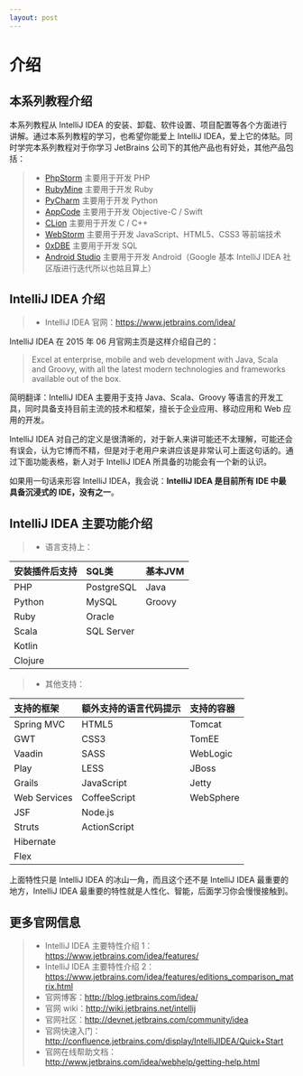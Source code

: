 ```yaml
---
layout: post
---
```

# 介绍

## 本系列教程介绍

本系列教程从 IntelliJ IDEA 的安装、卸载、软件设置、项目配置等各个方面进行讲解。通过本系列教程的学习，也希望你能爱上 IntelliJ IDEA，爱上它的体贴。同时学完本系列教程对于你学习 JetBrains 公司下的其他产品也有好处，其他产品包括：

> * [PhpStorm](http://www.jetbrains.com/phpstorm/ "PhpStorm 主要用于开发 PHP") 主要用于开发 PHP
> * [RubyMine](http://www.jetbrains.com/ruby/ "RubyMine 主要用于开发 Ruby") 主要用于开发 Ruby
> * [PyCharm](http://www.jetbrains.com/pycharm/ "PyCharm 主要用于开发 Python") 主要用于开发 Python
> * [AppCode](http://www.jetbrains.com/objc/ "AppCode 主要用于开发 Objective-C") 主要用于开发 Objective-C / Swift
> * [CLion](http://www.jetbrains.com/clion/ "CLion 主要用于开发 C/C++") 主要用于开发 C / C++
> * [WebStorm](http://www.jetbrains.com/webstorm/ "WebStorm 主要用于开发 JavaScript 等前端技术") 主要用于开发 JavaScript、HTML5、CSS3 等前端技术
> * [0xDBE](http://www.jetbrains.com/dbe/ "0xDBE 主要用于开发 SQL") 主要用于开发 SQL
> * [Android Studio](http://developer.android.com/tools/studio/ "Android Studio 主要用于开发 Android") 主要用于开发 Android（Google 基本 IntelliJ IDEA 社区版进行迭代所以也姑且算上）

## IntelliJ IDEA 介绍

> * IntelliJ IDEA 官网：<https://www.jetbrains.com/idea/>

IntelliJ IDEA 在 2015 年 06 月官网主页是这样介绍自己的：

> Excel at enterprise, mobile and web development with Java, Scala and Groovy, with all the latest modern technologies and frameworks available out of the box.

简明翻译：IntelliJ IDEA 主要用于支持 Java、Scala、Groovy 等语言的开发工具，同时具备支持目前主流的技术和框架，擅长于企业应用、移动应用和 Web 应用的开发。

IntelliJ IDEA 对自己的定义是很清晰的，对于新人来讲可能还不太理解，可能还会有误会，认为它博而不精，但是对于老用户来讲应该是非常认可上面这句话的。通过下面功能表格，新人对于 IntelliJ IDEA 所具备的功能会有一个新的认识。

如果用一句话来形容 IntelliJ IDEA，我会说：**IntelliJ IDEA 是目前所有 IDE 中最具备沉浸式的 IDE，没有之一**。 

## IntelliJ IDEA 主要功能介绍

> * 语言支持上：

|安装插件后支持    |SQL类       |基本JVM        |
|:-----------------|:----------|:--------------|
|PHP               |PostgreSQL |Java           |
|Python            |MySQL      |Groovy         |
|Ruby              |Oracle     |               |
|Scala             |SQL Server |               |
|Kotlin            |           |               |
|Clojure           |           |               |

> * 其他支持：

| 支持的框架     | 额外支持的语言代码提示 | 支持的容器 |
|:--------------|:--------------------|:----------|
|Spring MVC     |HTML5         |Tomcat     |
|GWT            |CSS3          |TomEE      |
|Vaadin         |SASS          |WebLogic   |
|Play           |LESS          |JBoss      |
|Grails         |JavaScript    |Jetty      |
|Web Services   |CoffeeScript  |WebSphere  |
|JSF            |Node.js       |           |
|Struts         |ActionScript  |           |
|Hibernate      |              |           |
|Flex           |              |           |

上面特性只是 IntelliJ IDEA 的冰山一角，而且这个还不是 IntelliJ IDEA 最重要的地方，IntelliJ IDEA 最重要的特性就是人性化、智能，后面学习你会慢慢接触到。

## 更多官网信息

> * IntelliJ IDEA 主要特性介绍 1：<https://www.jetbrains.com/idea/features/>
> * IntelliJ IDEA 主要特性介绍 2：<https://www.jetbrains.com/idea/features/editions_comparison_matrix.html>
> * 官网博客：<http://blog.jetbrains.com/idea/>
> * 官网 wiki：<http://wiki.jetbrains.net/intellij>
> * 官网社区：<http://devnet.jetbrains.com/community/idea>
> * 官网快速入门：<http://confluence.jetbrains.com/display/IntelliJIDEA/Quick+Start>
> * 官网在线帮助文档：<http://www.jetbrains.com/idea/webhelp/getting-help.html>
